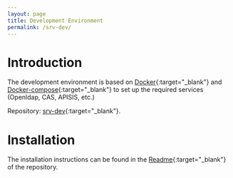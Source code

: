 ```yaml
---
layout: page
title: Development Environment
permalink: /srv-dev/
---
```


# Introduction
The development environment is based on [Docker](https://www.docker.com/){:target="_blank"} and [Docker-compose](https://docs.docker.com/compose/){:target="_blank"} to set up the required services (Openldap, CAS, APISIS, etc.)

Repository: [srv-dev](https://github.com/avenirs-esr/srv-dev){:target="_blank"}.

# Installation
The installation instructions can be found in the [Readme](https://github.com/avenirs-esr/srv-dev/tree/main#readme){:target="_blank"} of the repository.




